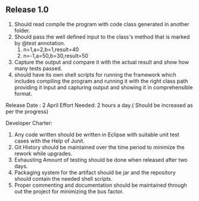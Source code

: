 Release 1.0
-----------------------------------------
1. Should read compile the program with code class generated in another folder.
2. Should pass the well defined input to the class's method that is marked by @test annotation.
	1. n=1,a=2,b=1,result=40
	2. n=-1,a=50,b=30,result=50
3. Capture the output and compare it with the actual result and show how many tests passed.
4. should have its own shell scripts for running the framework which includes compiling the program and running it with the right class path 
providing it input and capturing output and showing it in comprehensible format.

Release Date : 2 April
Effort Needed: 2 hours a day.( Should be increased as per the progress)

Developer Charter:
1. Any code written should be written in Eclipse with suitable unit test cases with the Help of Junit.
2. Git History should be maintained over the time period to minimize the rework while upgrades.
3. Exhausting Amount of testing should be done when released after two days.
4. Packaging system for the artifact should be jar and the repository should contain the needed shell scripts.
5. Proper commenting and documentation should be maintained through out the project for minimizing the bus factor.
